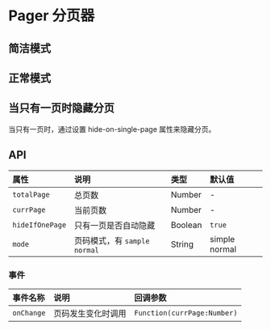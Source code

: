 # Pager 分页器 <Common-SourceCodeLink comp="pager" />


## 简洁模式
<Common-Democode title="" description="">
  <pager-demo1 />
  <highlight-code slot="codeText" lang="vue">
    <template>
      <a-pager
        :totalPage="100"
        :currPage="currPage"
        :hideIfOnePage="false"
        @onChange="onPageChange"
      />
    </template>
    <script>
      export default {
        data() {
          return {
            currPage: 30
          };
        },
        methods: {
          onPageChange(item) {
            this.currPage = item;
            console.log("onPageChange", item);
          }
        }
      };
    </script>
  </highlight-code>
</Common-Democode>

## 正常模式

<Common-Democode title="" description="">
  <pager-demo2 />
  <highlight-code slot="codeText" lang="vue">
    <template>
      <a-pager
        :totalPage="100"
        :currPage="currPage"
        :hideIfOnePage="false"
        mode="simple"
        @onChange="onPageChange"
      />
    </template>
    <script>
      export default {
        data() {
          return {
            currPage: 30
          };
        },
        methods: {
          onPageChange(item) {
            this.currPage = item;
            console.log("onPageChange", item);
          }
        }
      };
    </script>
  </highlight-code>
</Common-Democode>


## 当只有一页时隐藏分页

当只有一页时，通过设置 hide-on-single-page 属性来隐藏分页。

<Common-Democode title="" description="">
  <pager-demo3 />
  <highlight-code slot="codeText" lang="vue">
    <template>
      <div>
        <div style="margin-bottom: 8px;">
          当只有一页时隐藏分页：
          <a-switch v-model="hideIfOnePage" active-text="on" inactive-text="off"/>
        </div>
        <a-pager
          :totalPage="1"
          :currPage="currPage"
          :hideIfOnePage="hideIfOnePage"
          @onChange="onPageChange"
        />
      </div>
    </template>
    <script>
    export default {
      data() {
        return {
          currPage: 1,
          hideIfOnePage: true,
        };
      },
      methods: {
        onPageChange(item) {
          this.currPage = item;
          console.log("onPageChange", item);
        }
      }
    };
    </script>
  </highlight-code>
</Common-Democode>


## API

属性 |	说明	| 类型 |	默认值
:--- | :--- | :--- | :---
`totalPage` | 总页数 | Number | -
`currPage` | 当前页数 | Number | -
`hideIfOnePage` | 只有一页是否自动隐藏 | Boolean | `true`
`mode` | 页码模式，有 `sample` `normal` | String | simple normal


### 事件

事件名称 |	说明	| 回调参数
:--- | :--- | :--- 
`onChange` | 页码发生变化时调用 | `Function(currPage:Number)`